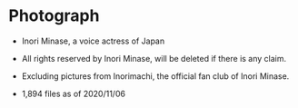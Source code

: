 # Photograph

- Inori Minase, a voice actress of Japan
- All rights reserved by Inori Minase, will be deleted if there is any claim.
- Excluding pictures from Inorimachi, the official fan club of Inori Minase.

- 1,894 files as of 2020/11/06
